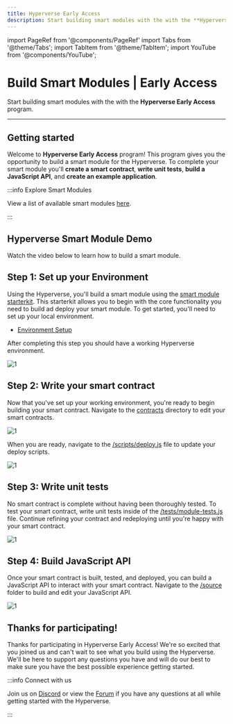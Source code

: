 ```yaml
---
title: Hyperverse Early Access
description: Start building smart modules with the with the **Hyperverse Early Access** program.
---
```


import PageRef from '@components/PageRef'
import Tabs from '@theme/Tabs';
import TabItem from '@theme/TabItem';
import YouTube from '@components/YouTube';

# Build Smart Modules | Early Access

Start building smart modules with the with the **Hyperverse Early Access** program.

---

## Getting started

Welcome to **Hyperverse Early Access** program! This program gives you the opportunity to build a smart module for the Hyperverse. To complete your smart module you'll **create a smart contract**, **write unit tests**, **build a JavaScript API**, and **create an example application**.

:::info Explore Smart Modules

View a list of available smart modules [here](/basics/modules).

:::

## Hyperverse Smart Module Demo

Watch the video below to learn how to build a smart module.

<YouTube videoId="E9WrvKwUnpg"/>

## Step 1: Set up your Environment

Using the Hyperverse, you'll build a smart module using the [smart module starterkit](https://github.com/decentology/hyperverse-evm-builderkit). This starterkit allows you to begin with the core functionality you need to build ad deploy your smart module. To get started, you'll need to set up your local environment.

- [Environment Setup](smart-modules/environment-setup)

After completing this step you should have a working Hyperverse environment.

![1](/img/content/docs/create-smart-module/1.png)

## Step 2: Write your smart contract

Now that you've set up your working environment, you're ready to begin building your smart contract. Navigate to the [contracts](https://github.com/decentology/hyperverse-evm-builderkit/tree/main/contracts) directory to edit your smart contracts.

![1](/img/content/docs/create-smart-module/2.png)

When you are ready, navigate to the [/scripts/deploy.js](https://github.com/decentology/hyperverse-evm-builderkit/blob/main/scripts/deploy.js) file to update your deploy scripts.

![1](/img/content/docs/create-smart-module/3.png)

## Step 3: Write unit tests

No smart contract is complete without having been thoroughly tested. To test your smart contract, write unit tests inside of the [/tests/module-tests.js](https://github.com/decentology/hyperverse-evm-builderkit/blob/main/test/module-tests.js) file. Continue refining your contract and redeploying until you're happy with your smart contract.

![1](/img/content/docs/create-smart-module/4.png)

## Step 4: Build JavaScript API

Once your smart contract is built, tested, and deployed, you can build a JavaScript API to interact with your smart contract. Navigate to the [/source](https://github.com/decentology/hyperverse-evm-builderkit/tree/main/source) folder to build and edit your JavaScript API.

![1](/img/content/docs/create-smart-module/5.png)

## Thanks for participating!

Thanks for participating in Hyperverse Early Access! We're so excited that you joined us and can't wait to see what you build using the Hyperverse. We'll be here to support any questions you have and will do our best to make sure you have the best possible experience getting started.

:::info Connect with us

Join us on [Discord](https://discord.com/invite/uqecGxg) or view the [Forum](https://forum.decentology.com/) if you have any questions at all while getting started with the Hyperverse.

:::
